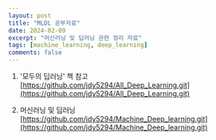 ```yaml
---
layout: post
title: "MLDL 공부자료"
date: 2024-02-09
excerpt: "머신러닝 및 딥러닝 관련 정리 자료"
tags: [machine_learning, deep_learning]
comments: false
---
```



1. '모두의 딥러닝' 책 참고
[https://github.com/jdy5294/All_Deep_Learning.git](https://github.com/jdy5294/All_Deep_Learning.git)

2. 머신러닝 및 딥러닝
[https://github.com/jdy5294/Machine_Deep_learning.git](https://github.com/jdy5294/Machine_Deep_learning.git)
